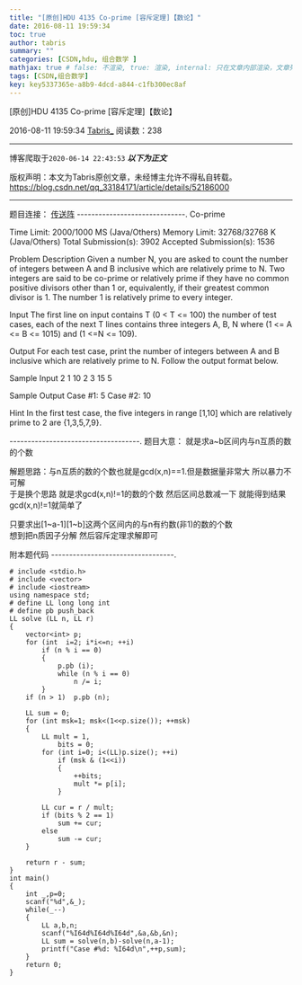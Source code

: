 ```yaml
---
title: "[原创]HDU 4135 Co-prime [容斥定理]【数论】"
date: 2016-08-11 19:59:34
toc: true
author: tabris
summary: ""
categories: [CSDN,hdu, 组合数学 ]
mathjax: true # false: 不渲染, true: 渲染, internal: 只在文章内部渲染，文章列表中不渲染
tags: [CSDN,组合数学]
key: key5337365e-a8b9-4dcd-a844-c1fb300ec8af
---
```


[原创]HDU 4135 Co-prime [容斥定理]【数论】

2016-08-11 19:59:34  [Tabris_](https://me.csdn.net/qq_33184171) 阅读数：238

---

博客爬取于`2020-06-14 22:43:53`
***以下为正文***

版权声明：本文为Tabris原创文章，未经博主允许不得私自转载。
https://blog.csdn.net/qq_33184171/article/details/52186000

<!-- more -->

---

题目连接： [传送阵](http://acm.hdu.edu.cn/showproblem.php?pid=4135)
------------------------------.
Co-prime

Time Limit: 2000/1000 MS (Java/Others)    Memory Limit: 32768/32768 K (Java/Others)
Total Submission(s): 3902    Accepted Submission(s): 1536


Problem Description
Given a number N, you are asked to count the number of integers between A and B inclusive which are relatively prime to N.
Two integers are said to be co-prime or relatively prime if they have no common positive divisors other than 1 or, equivalently, if their greatest common divisor is 1. The number 1 is relatively prime to every integer.
 

Input
The first line on input contains T (0 < T <= 100) the number of test cases, each of the next T lines contains three integers A, B, N where (1 <= A <= B <= 1015) and (1 <=N <= 109).
 

Output
For each test case, print the number of integers between A and B inclusive which are relatively prime to N. Follow the output format below.
 

Sample Input
2
1 10 2
3 15 5
 

Sample Output
Case #1: 5
Case #2: 10

Hint
In the first test case, the five integers in range [1,10] which are relatively prime to 2 are {1,3,5,7,9}. 
 
------------------------------------.
题目大意： 就是求a~b区间内与n互质的数的个数  

解题思路：与n互质的数的个数也就是gcd(x,n)==1.但是数据量非常大 所以暴力不可解  
于是换个思路 就是求gcd(x,n)!=1的数的个数 然后区间总数减一下 就能得到结果  
gcd(x,n)!=1就简单了 

只要求出[1~a-1][1~b]这两个区间内的与n有约数(非1)的数的个数  
想到把n质因子分解 然后容斥定理求解即可 


附本题代码
----------------------------------.
```
# include <stdio.h>
# include <vector>
# include <iostream>
using namespace std;
# define LL long long int
# define pb push_back
LL solve (LL n, LL r)
{
    vector<int> p;
    for (int  i=2; i*i<=n; ++i)
        if (n % i == 0)
        {
            p.pb (i);
            while (n % i == 0)
                n /= i;
        }
    if (n > 1)  p.pb (n);

    LL sum = 0;
    for (int msk=1; msk<(1<<p.size()); ++msk)
    {
        LL mult = 1,
            bits = 0;
        for (int i=0; i<(LL)p.size(); ++i)
            if (msk & (1<<i))
            {
                ++bits;
                mult *= p[i];
            }

        LL cur = r / mult;
        if (bits % 2 == 1)
            sum += cur;
        else
            sum -= cur;
    }

    return r - sum;
}
int main()
{
    int _,p=0;
    scanf("%d",&_);
    while(_--)
    {
        LL a,b,n;
        scanf("%I64d%I64d%I64d",&a,&b,&n);
        LL sum = solve(n,b)-solve(n,a-1);
        printf("Case #%d: %I64d\n",++p,sum);
    }
    return 0;
}
```
